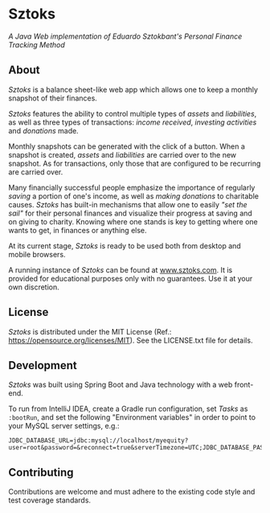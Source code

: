 # Sztoks
_A Java Web implementation of Eduardo Sztokbant's Personal Finance Tracking Method_

## About

_Sztoks_ is a balance sheet-like web app which allows one to keep a monthly
snapshot of their finances.

_Sztoks_ features the ability to control multiple types of *assets* and
*liabilities*, as well as three types of transactions: *income received*,
*investing activities* and *donations* made.

Monthly snapshots can be generated with the click of a button. When a snapshot
is created, *assets* and *liabilities* are carried over to the new snapshot. As
for transactions, only those that are configured to be recurring are carried
over.

Many financially successful people emphasize the importance of regularly
*saving* a portion of one's income, as well as *making donations* to
charitable causes. _Sztoks_ has built-in mechanisms that allow one to easily
*"set the sail"* for their personal finances and visualize their progress at
saving and on giving to charity. Knowing where one stands is key to getting
where one wants to get, in finances or anything else.

At its current stage, _Sztoks_ is ready to be used both from desktop and
mobile browsers.

A running instance of _Sztoks_ can be found at www.sztoks.com. It is provided
for educational purposes only with no guarantees. Use it at your own discretion.

## License

_Sztoks_ is distributed under the MIT License (Ref.:
https://opensource.org/licenses/MIT). See the LICENSE.txt file for details.

## Development

_Sztoks_ was built using Spring Boot and Java technology with a web front-end.

To run from IntelliJ IDEA, create a Gradle run configuration, set *Tasks* as
`:bootRun`, and set the following "Environment variables" in order to point to
your MySQL server settings, e.g.:

```
JDBC_DATABASE_URL=jdbc:mysql://localhost/myequity?user=root&password=&reconnect=true&serverTimezone=UTC;JDBC_DATABASE_PASSWORD=;JDBC_DATABASE_USERNAME=root
```

## Contributing

Contributions are welcome and must adhere to the existing code style and test
coverage standards.
